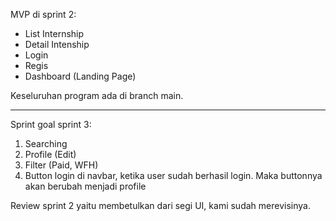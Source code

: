 MVP di sprint 2:
- List Internship
- Detail Intenship
- Login
- Regis
- Dashboard (Landing Page)

Keseluruhan program ada di branch main.

-----------------------------------------------------------------------------------------------------------

Sprint goal sprint 3:
1. Searching
2. Profile (Edit)
3. Filter (Paid, WFH)
4. Button login di navbar, ketika user sudah berhasil login. Maka buttonnya akan berubah menjadi profile

Review sprint 2 yaitu membetulkan dari segi UI, kami sudah merevisinya.
